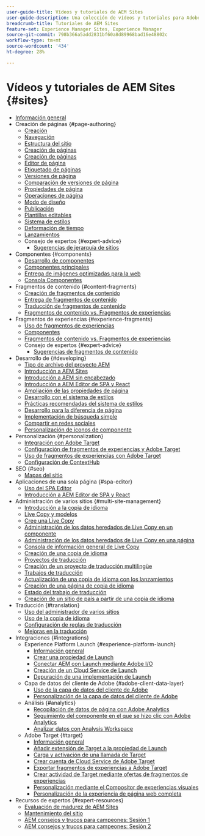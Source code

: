 ```yaml
---
user-guide-title: Vídeos y tutoriales de AEM Sites
user-guide-description: Una colección de vídeos y tutoriales para Adobe Experience Manager Sites.
breadcrumb-title: Tutoriales de AEM Sites
feature-set: Experience Manager Sites, Experience Manager
source-git-commit: 798b366a5add2831bf60a8d89968bad16e48802c
workflow-type: tm+mt
source-wordcount: '434'
ht-degree: 28%

---
```



# Vídeos y tutoriales de AEM Sites {#sites}

+ [Información general](overview.md)
+ Creación de páginas {#page-authoring}
   + [Creación  ](page-authoring/aem-sites-authoring-overview.md)
   + [Navegación](page-authoring/basic-handling-sites-feature-video-use.md)
   + [Estructura del sitio   ](page-authoring/content-hierarchy-feature-video-use.md)
   + [Creación de páginas](page-authoring/creating-page-feature-video-use.md)
   + [Creación de páginas](page-authoring/page-authoring-overview-feature-video-use.md)
   + [Editor de página](page-authoring/page-editor-feature-video-use.md)
   + [Etiquetado de páginas](page-authoring/page-tagging-feature-video-use.md)
   + [Versiones de página](page-authoring/page-versioning-feature-video-use.md)
   + [Comparación de versiones de página](page-authoring/page-diff-feature-video-use.md)
   + [Propiedades de página](page-authoring/page-properties-feature-video-understand.md)
   + [Operaciones de página](page-authoring/page-operations-feature-video-use.md)
   + [Modo de diseño](page-authoring/responsive-layout-feature-video-understand.md)
   + [Publicación](page-authoring/publication-management-feature-video-use.md)
   + [Plantillas editables](page-authoring/template-editor-feature-video-use.md)
   + [Sistema de estilos](page-authoring/style-system-feature-video-use.md)
   + [Deformación de tiempo  ](page-authoring/timewarp-feature-video-use.md)
   + [Lanzamientos](page-authoring/launches.md)
   + Consejo de expertos {#expert-advice}
      + [Sugerencias de jerarquía de sitios](page-authoring/expert-advice/site-hierarchy.md)
+ Componentes {#components}
   + [Desarrollo de componentes](components/component-development.md)
   + [Componentes principales ](components/core-components-feature-video-understand.md)
   + [Entrega de imágenes optimizadas para la web](components/web-optimized-image-delivery.md)
   + [Consola Componentes](components/components-console-feature-video-use.md)
+ Fragmentos de contenido {#content-fragments}
   + [Creación de fragmentos de contenido](content-fragments/content-fragments-feature-video-use.md)
   + [Entrega de fragmentos de contenido](content-fragments/content-fragments-delivery-feature-video-use.md)
   + [Traducción de fragmentos de contenido](content-fragments/content-fragments-translation-feature-video-use.md)
   + [Fragmentos de contenido vs. Fragmentos de experiencias](content-fragments/understand-content-fragments-and-experience-fragments.md)
+ Fragmentos de experiencias {#experience-fragments}
   + [Uso de fragmentos de experiencias](experience-fragments/experience-fragments-feature-video-use.md)
   + [Componentes](experience-fragments/building-blocks.md)
   + [Fragmentos de contenido vs. Fragmentos de experiencias](https://experienceleague.adobe.com/docs/experience-manager-learn/sites/content-fragments/understand-content-fragments-and-experience-fragments.html)
   + Consejo de expertos {#expert-advice}
      + [Sugerencias de fragmentos de contenido](content-fragments/expert-advice/content-fragments.md)
+ Desarrollo de {#developing}
   + [Tipo de archivo del proyecto AEM](developing/aem-project-archetype.md)
   + [Introducción a AEM Sites](https://experienceleague.adobe.com/docs/experience-manager-learn/getting-started-wknd-tutorial-develop/overview.html?lang=es)
   + [Introducción a AEM sin encabezado](https://experienceleague.adobe.com/docs/experience-manager-learn/getting-started-with-aem-headless/overview.html?lang=es)
   + [Introducción a AEM Editor de SPA y React](https://experienceleague.adobe.com/docs/experience-manager-learn/getting-started-with-aem-headless/spa-editor/react/overview.html)
   + [Ampliación de las propiedades de página](developing/page-properties-technical-video-develop.md)
   + [Desarrollo con el sistema de estilos](developing/style-system-technical-video-understand.md)
   + [Prácticas recomendadas del sistema de estilos](developing/style-organization-style-system-understand-article.md)
   + [Desarrollo para la diferencia de página](developing/page-diff-technical-video-develop.md)
   + [Implementación de búsqueda simple](developing/search-tutorial-develop.md)
   + [Compartir en redes sociales](developing/social-media-sharing-technical-video-use.md)
   + [Personalización de iconos de componente](developing/component-icons-technical-video-develop.md)
+ Personalización {#personalization}
   + [Integración con Adobe Target](https://helpx.adobe.com/marketing-cloud/how-to/aem-target.html)
   + [Configuración de fragmentos de experiencias y Adobe Target](personalization/experience-fragment-target-technical-video-setup.md)
   + [Uso de fragmentos de experiencias con Adobe Target](personalization/experience-fragment-target-offer-feature-video-use.md)
   + [Configuración de ContextHub](personalization/context-hub-technical-video-setup.md)
+ SEO {#seo}
   + [Mapas del sitio](./seo/sitemaps.md)
+ Aplicaciones de una sola página {#spa-editor}
   + [Uso del SPA Editor](spa-editor/spa-editor-framework-feature-video-use.md)
   + [Introducción a AEM Editor de SPA y React](https://experienceleague.adobe.com/docs/experience-manager-learn/getting-started-with-aem-headless/spa-editor/react/overview.html)
+ Administración de varios sitios {#multi-site-management}
   + [Introducción a la copia de idioma](./multi-site-management/language-copy-overview.md)
   + [Live Copy y modelos](./multi-site-management/live-copy-and-blueprint.md)
   + [Cree una Live Copy](./multi-site-management/create-live-copy.md)
   + [Administración de los datos heredados de Live Copy en un componente](./multi-site-management/manage-component-inheritance-live-copy.md)
   + [Administración de los datos heredados de Live Copy en una página](./multi-site-management/manage-page-inheritance-live-copy.md)
   + [Consola de información general de Live Copy](./multi-site-management/live-copy-overview-console.md)
   + [Creación de una copia de idioma](./multi-site-management/create-language-copy.md)
   + [Proyectos de traducción](./multi-site-management/manage-translation-projects.md)
   + [Creación de un proyecto de traducción multilingüe](./multi-site-management/create-multinational-translational-project.md)
   + [Trabajos de traducción](./multi-site-management/create-translation-job.md)
   + [Actualización de una copia de idioma con los lanzamientos](./multi-site-management/updating-language-copy.md)
   + [Creación de una página de copia de idioma](./multi-site-management/create-new-page-language-copy.md)
   + [Estado del trabajo de traducción](./multi-site-management/translation-job-status.md)
   + [Creación de un sitio de país a partir de una copia de idioma](./multi-site-management/create-new-site.md)
+ Traducción {#translation}
   + [Uso del administrador de varios sitios](translation/multi-site-manager-feature-video-use.md)
   + [Uso de la copia de idioma](translation/language-copy-feature-video-use.md)
   + [Configuración de reglas de traducción](translation/translation-rules-editor-technical-video-setup.md)
   + [Mejoras en la traducción](translation/translation-enhancements-feature-video-use.md)
+ Integraciones {#integrations}
   + Experience Platform Launch {#experience-platform-launch}
      + [Información general](integrations/experience-platform-launch/overview.md)
      + [Crear una propiedad de Launch](integrations/experience-platform-launch/create-launch-property.md)
      + [Conectar AEM con Launch mediante Adobe I/O](integrations/experience-platform-launch/connect-aem-launch-adobe-io.md)
      + [Creación de un Cloud Service de Launch](integrations/experience-platform-launch/create-launch-cloud-service.md)
      + [Depuración de una implementación de Launch](integrations/experience-platform-launch/debug-launch-implementation.md)
   + Capa de datos del cliente de Adobe {#adobe-client-data-layer}
      + [Uso de la capa de datos del cliente de Adobe](integrations/adobe-client-data-layer/data-layer-overview.md)
      + [Personalización de la capa de datos del cliente de Adobe](integrations/adobe-client-data-layer/data-layer-customize.md)
   + Análisis {#analytics}
      + [Recopilación de datos de página con Adobe Analytics](integrations/analytics/collect-data-analytics.md)
      + [Seguimiento del componente en el que se hizo clic con Adobe Analytics](integrations/analytics/track-clicked-component.md)
      + [Analizar datos con Analysis Workspace](integrations/analytics/create-analytics-workspace.md)
   + Adobe Target {#target}
      + [Información general](integrations/adobe-target/overview.md)
      + [Añadir extensión de Target a la propiedad de Launch](integrations/adobe-target/add-target-launch-extension.md)
      + [Carga y activación de una llamada de Target](integrations/adobe-target/load-and-fire-target.md)
      + [Crear cuenta de Cloud Service de Adobe Target](integrations/adobe-target/setup-aem-target-cloud-service.md)
      + [Exportar fragmentos de experiencias a Adobe Target](integrations/adobe-target/export-experience-fragment-target.md)
      + [Crear actividad de Target mediante ofertas de fragmentos de experiencias](integrations/adobe-target/create-target-activity.md)
      + [Personalización mediante el Compositor de experiencias visuales](integrations/adobe-target/personalization-using-vec.md)
      + [Personalización de la experiencia de página web completa](integrations/adobe-target/personalization-web-page.md)
+ Recursos de expertos {#expert-resources}
   + [Evaluación de madurez de AEM Sites](expert-resources/maturity-assessment.md)
   + [Mantenimiento del sitio](expert-resources/site-maintenance.md)
   + [AEM consejos y trucos para campeones: Sesión 1](expert-resources/champion-tips-1.md)
   + [AEM consejos y trucos para campeones: Sesión 2](expert-resources/champion-tips-2.md)